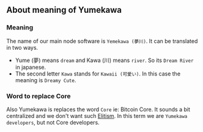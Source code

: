 ## About meaning of Yumekawa

### Meaning
The name of our main node software is `Yemekawa (夢川)`. It can be translated in two ways.
 - Yume (夢) means `dream` and Kawa (川) means `river`. So its `Dream River` in japanese.
 - The second letter `Kawa` stands for `Kawaii (可愛い)`. In this case the meaning is `Dreamy Cute`.

### Word to replace Core
Also Yumekawa is replaces the word `Core` ie: Bitcoin Core. It sounds a bit centralized and we don't want such [Elitism](https://en.wikipedia.org/wiki/Elitism). In this term we are `Yumekawa developers`, but not Core developers.
